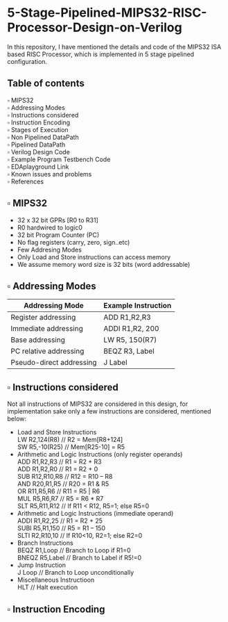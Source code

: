 # 5-Stage-Pipelined-MIPS32-RISC-Processor-Design-on-Verilog  
In this repository, I have mentioned the details and code of the MIPS32 ISA based RISC Processor, which is implemented in 5 stage pipelined configuration.  
## Table of contents  
▫️ MIPS32  
▫️ Addressing Modes  
▫️ Instructions considered  
▫️ Instruction Encoding  
▫️ Stages of Execution  
▫️ Non Pipelined DataPath  
▫️ Pipelined DataPath  
▫️ Verilog Design Code  
▫️ Example Program Testbench Code  
▫️ EDAplayground Link  
▫️ Known issues and problems  
▫️ References  
## ▫️ MIPS32  
- 32 x 32 bit GPRs [R0 to R31]  
- R0 hardwired to logic0  
- 32 bit Program Counter (PC)  
- No flag registers (carry, zero, sign..etc)  
- Few Addresing Modes  
- Only Load and Store instructions can access memory  
- We assume memory word size is 32 bits (word addressable)  
## ▫️ Addressing Modes  
| Addressing Mode | Example Instruction |
| -------------- | -------------------------------------------------------------------------------------------------------------------------------------------------------------------- |
| Register addressing | ADD R1,R2,R3      |
| Immediate addressing | ADDI R1,R2, 200       |
| Base addressing      | LW R5, 150(R7)    |
| PC relative addressing  | BEQZ R3, Label   |
| Pseudo-direct addressing | J Label      |

## ▫️ Instructions considered 
Not all instructions of MIPS32 are considered in this design, for implementation sake only a few instructions are considered, mentioned below:  
- Load and Store Instructions  
LW R2,124(R8) // R2 = Mem[R8+124]  
SW R5,-10(R25) // Mem[R25-10] = R5  
- Arithmetic and Logic Instructions (only register operands)  
ADD R1,R2,R3 // R1 = R2 + R3  
ADD R1,R2,R0 // R1 = R2 + 0  
SUB R12,R10,R8 // R12 = R10 – R8  
AND R20,R1,R5 // R20 = R1 & R5  
OR R11,R5,R6 // R11 = R5 | R6  
MUL R5,R6,R7 // R5 = R6 * R7  
SLT R5,R11,R12 // If R11 < R12, R5=1; else R5=0  
- Arithmetic and Logic Instructions (immediate operand)  
ADDI R1,R2,25 // R1 = R2 + 25  
SUBI R5,R1,150 // R5 = R1 – 150  
SLTI R2,R10,10 // If R10<10, R2=1; else R2=0  
- Branch Instructions  
BEQZ R1,Loop // Branch to Loop if R1=0  
BNEQZ R5,Label // Branch to Label if R5!=0  
- Jump Instruction  
J Loop // Branch to Loop unconditionally  
- Miscellaneous Instructioon  
HLT // Halt execution  
## ▫️ Instruction Encoding  
